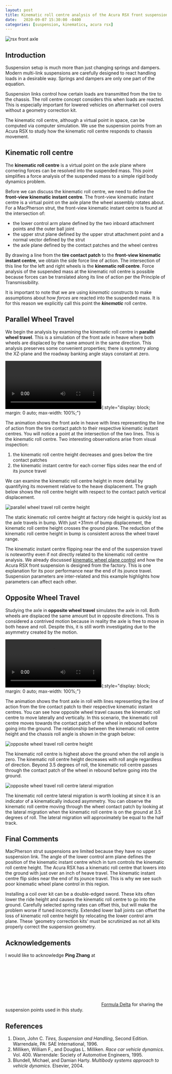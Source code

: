 ```yaml
---
layout: post
title: Kinematic roll centre analysis of the Acura RSX front suspension
date:   2020-09-07 15:30:00 -0400
categories: [suspension, kinematics, acura rsx]
---
```


![rsx front axle](/assets/images/2020-09-07/rsx-front-cover.jpeg)

## Introduction

Suspension setup is much more than just changing springs and dampers. Modern
multi-link suspensions are carefully designed to react handling loads in a
desirable way. Springs and dampers are only one part of the equation.

Suspension links control how certain loads are transmitted from the tire to
the chassis. The roll centre concept considers this when loads are reacted.
This is especially important for lowered vehicles on aftermarket coil overs
without a geometry correction kit.

The kinematic roll centre, although a virtual point in space, can be computed
via computer simulation. We use the suspension points from an Acura RSX to
study how the kinematic roll centre responds to chassis movement.

## Kinematic roll centre

The **kinematic roll centre** is a virtual point on the axle plane where
cornering forces can be resolved into the suspended mass. This point
simplifies a force analysis of the suspended mass to a simple rigid body
dynamics problem.

Before we can discuss the kinematic roll centre, we need to define the
**front-view kinematic instant centre**. The front-view kinematic instant
centre is a virtual point on the axle plane the wheel assembly rotates about.
For a MacPherson strut, the front-view kinematic instant centre is found at
the intersection of:

* the lower control arm plane defined by the two inboard attachment points and the outer ball joint
* the upper strut plane defined by the upper strut attachment point and a normal vector defined by the strut
* the axle plane defined by the contact patches and the wheel centres

By drawing a line from the **tire contact patch** to the **front-view
kinematic instant centre**, we obtain the side force line of action. The
intersection of this line for the left and right wheels is the **kinematic
roll centre**. Force analysis of the suspended mass at the kinematic roll
centre is possible because forces can be translated along its line of action
per the Principle of Transmissibility.

It is important to note that we are using _kinematic_ constructs to make
assumptions about how _forces_ are reacted into the suspended mass. It is for
this reason we explicitly call this point the **_kinematic_** roll centre.

## Parallel Wheel Travel

We begin the analysis by examining the kinematic roll centre in **parallel
wheel travel**. This is a simulation of the front axle in heave where both
wheels are displaced by the same amount in the same direction. This analysis
preserves some convenient properties; there is symmetry along the XZ-plane
and the roadway banking angle stays constant at zero.

<video autoplay loop mute controls>
  <source src="/assets/images/2020-09-07/rsx-pwt-rc.webm" type="video/webm">
</video>{:style="display: block; margin: 0 auto; max-width: 100%;"}

The animation shows the front axle in heave with lines representing the line
of action from the tire contact patch to their respective kinematic instant
centres. You will notice a point at the intersection of the two lines. This
is the kinematic roll centre. Two interesting observations arise from visual
inspection:

1. the kinematic roll centre height decreases and goes below the tire contact patches
1. the kinematic instant centre for each corner flips sides near the end of its jounce travel

We can examine the kinematic roll centre height in more detail by quantifying
its movement relative to the heave displacement. The graph below shows the
roll centre height with respect to the contact patch vertical displacement.

![parallel wheel travel roll centre height](/assets/images/2020-09-07/rsx-pwt-rch.svg)

The static kinematic roll centre height at factory ride height is quickly
lost as the axle travels in bump. With just +31mm of bump displacement, the
kinematic roll centre height crosses the ground plane. The reduction of the
kinematic roll centre height in bump is consistent across the wheel travel
range.

The kinematic instant centre flipping near the end of the suspension travel
is noteworthy even if not directly related to the kinematic roll centre
analysis. We already discussed [kinematic wheel plane
control](/jekyll/update/2020/06/21/rsx-kinematic-curves.html) and how the
Acura RSX front suspension is designed from the factory. This is one
explanation for its poor performance near the end of its jounce travel.
Suspension parameters are inter-related and this example highlights how
parameters can affect each other.

## Opposite Wheel Travel

Studying the axle in **opposite wheel travel** simulates the axle in roll.
Both wheels are displaced the same amount but in opposite directions. This is
considered a contrived motion because in reality the axle is free to move in
both heave and roll. Despite this, it is still worth investigating due to the
asymmetry created by the motion.

<video autoplay loop mute controls>
  <source src="/assets/images/2020-09-07/rsx-owt-rc.webm" type="video/webm">
</video>{:style="display: block; margin: 0 auto; max-width: 100%;"}

The animation shows the front axle in roll with lines representing the line
of action from the tire contact patch to their respective kinematic instant
centres. You can see how opposite wheel travel causes the kinematic roll
centre to move laterally and vertically. In this scenario, the kinematic roll
centre moves towards the contact patch of the wheel in rebound before going
into the ground. The relationship between the kinematic roll centre height
and the chassis roll angle is shown in the graph below:

![opposite wheel travel roll centre height](/assets/images/2020-09-07/rsx-owt-rch.svg)

The kinematic roll centre is highest above the ground when the roll angle is
zero. The kinematic roll centre height decreases with roll angle regardless
of direction. Beyond 3.5 degrees of roll, the kinematic roll centre passes
through the contact patch of the wheel in rebound before going into the
ground.

![opposite wheel travel roll centre lateral migration](/assets/images/2020-09-07/rsx-owt-rcy.svg)

The kinematic roll centre lateral migration is worth looking at since it is
an indicator of a kinematically induced asymmetry. You can observe the
kinematic roll centre moving through the wheel contact patch by looking at
the lateral migration when the kinematic roll centre is on the ground at 3.5
degrees of roll. The lateral migration will approximately be equal to the
half track.

## Final Comments

MacPherson strut suspensions are limited because they have no upper
suspension link. The angle of the lower control arm plane defines the
position of the kinematic instant centre which in turn controls the kinematic
roll centre height. The Acura RSX has a kinematic roll centre that lowers
into the ground with just over an inch of heave travel. The kinematic instant
centre flip sides near the end of its jounce travel. This is why we see such
poor kinematic wheel plane control in this region.

Installing a coil over kit can be a double-edged sword. These kits often
lower the ride height and causes the kinematic roll centre to go into the
ground. Carefully selected spring rates can offset this, but will make the
problem worse if tuned incorrectly. Extended lower ball joints can offset the
loss of kinematic roll centre height by relocating the lower control arm
plane. These 'geometry correction kits' must be scrutinized as not all kits
properly correct the suspension geometry.

## Acknowledgements

I would like to acknowledge **Ping Zhang** at <a
href="https://www.instagram.com/formula.delta/"><svg class="svg-icon"><use
xlink:href="/assets/minima-social-icons.svg#instagram"></use></svg><span
class="username">Formula Delta</span></a> for sharing the suspension points
used in this study.

## References

1. Dixon, John C. _Tires, Suspension and Handling_, Second Edition. Warrendale, PA: SAE International, 1996.
1. Milliken, William F., and Douglas L. Milliken. _Race car vehicle dynamics_. Vol. 400. Warrendale: Society of Automotive Engineers, 1995.
1. Blundell, Michael, and Damian Harty. _Multibody systems approach to vehicle dynamics_. Elsevier, 2004.
